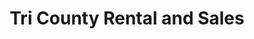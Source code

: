 ---
title: "Tri County Rental and Sales"
url: /chiefland/tri-county-rental-and-sales/
shop: Werkzeuge
---